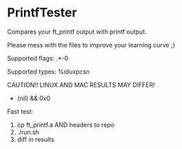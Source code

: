 # PrintfTester

Compares your ft_printf output with printf output.

Please mess with the files to improve your learning curve ;)

Supported flags: .*-0

Supported types: %iduxpcsn

CAUTION!! LINUX AND MAC RESULTS MAY DIFFER!
- (nil) && 0x0

Fast test:
1. cp ft_printf.a AND headers to repo
2. ./run.sh
3. diff in results
